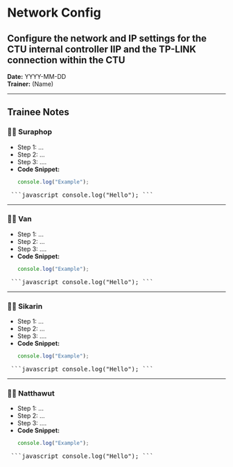 # Network Config
## Configure the network and IP settings for the CTU internal controller IIP and the TP-LINK connection within the CTU

**Date:** YYYY-MM-DD  
**Trainer:** (Name)

---

## Trainee Notes

### 🧑‍💻 Suraphop
- Step 1: ...
- Step 2: ...
- Step 3: ....
- **Code Snippet:**
  ```javascript
  console.log("Example");
  ```
<pre> ```javascript console.log("Hello"); ``` </pre>

  



---

### 🧑‍💻 Van
- Step 1: ...
- Step 2: ...
- Step 3: ....
- **Code Snippet:**
  ```javascript
  console.log("Example");
  ```
<pre> ```javascript console.log("Hello"); ``` </pre>

---

### 🧑‍💻 Sikarin
- Step 1: ...
- Step 2: ...
- Step 3: ....
- **Code Snippet:**
  ```javascript
  console.log("Example");
  ```
<pre> ```javascript console.log("Hello"); ``` </pre>

---

### 🧑‍💻 Natthawut
- Step 1: ...
- Step 2: ...
- Step 3: ....
- **Code Snippet:**
  ```javascript
  console.log("Example");
  ```
<pre> ```javascript console.log("Hello"); ``` </pre>

